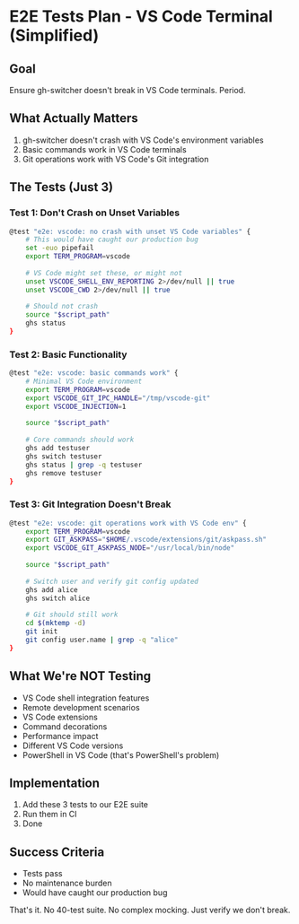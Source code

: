 # E2E Tests Plan - VS Code Terminal (Simplified)

## Goal
Ensure gh-switcher doesn't break in VS Code terminals. Period.

## What Actually Matters
1. gh-switcher doesn't crash with VS Code's environment variables
2. Basic commands work in VS Code terminals
3. Git operations work with VS Code's Git integration

## The Tests (Just 3)

### Test 1: Don't Crash on Unset Variables
```bash
@test "e2e: vscode: no crash with unset VS Code variables" {
    # This would have caught our production bug
    set -euo pipefail
    export TERM_PROGRAM=vscode
    
    # VS Code might set these, or might not
    unset VSCODE_SHELL_ENV_REPORTING 2>/dev/null || true
    unset VSCODE_CWD 2>/dev/null || true
    
    # Should not crash
    source "$script_path"
    ghs status
}
```

### Test 2: Basic Functionality
```bash
@test "e2e: vscode: basic commands work" {
    # Minimal VS Code environment
    export TERM_PROGRAM=vscode
    export VSCODE_GIT_IPC_HANDLE="/tmp/vscode-git"
    export VSCODE_INJECTION=1
    
    source "$script_path"
    
    # Core commands should work
    ghs add testuser
    ghs switch testuser
    ghs status | grep -q testuser
    ghs remove testuser
}
```

### Test 3: Git Integration Doesn't Break
```bash
@test "e2e: vscode: git operations work with VS Code env" {
    export TERM_PROGRAM=vscode
    export GIT_ASKPASS="$HOME/.vscode/extensions/git/askpass.sh"
    export VSCODE_GIT_ASKPASS_NODE="/usr/local/bin/node"
    
    source "$script_path"
    
    # Switch user and verify git config updated
    ghs add alice
    ghs switch alice
    
    # Git should still work
    cd $(mktemp -d)
    git init
    git config user.name | grep -q "alice"
}
```

## What We're NOT Testing
- VS Code shell integration features
- Remote development scenarios
- VS Code extensions
- Command decorations
- Performance impact
- Different VS Code versions
- PowerShell in VS Code (that's PowerShell's problem)

## Implementation
1. Add these 3 tests to our E2E suite
2. Run them in CI
3. Done

## Success Criteria
- Tests pass
- No maintenance burden
- Would have caught our production bug

That's it. No 40-test suite. No complex mocking. Just verify we don't break.